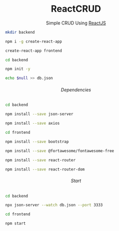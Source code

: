 <h1 align="center">ReactCRUD</h1>

<p align="center">Simple CRUD Using <a href="https://pt-br.reactjs.org">ReactJS</a></p>

```bash
    mkdir backend
```

```bash
    npm i -g create-react-app

    create-react-app frontend
```

```bash
    cd backend
```

```bash
    npm init -y

    echo $null >> db.json
```

<h6 align="center">Dependencies</h6>

```bash
    cd backend
```

```bash
    npm install --save json-server

    npm install --save axios
```

```bash
    cd frontend
```

```bash
    npm install --save bootstrap

    npm install --save @fortawesome/fontawesome-free

    npm install --save react-router

    npm install --save react-router-dom
```

<h6 align="center">Start</h6>

```bash
    cd backend

    npx json-server --watch db.json --port 3333
```

```bash
    cd frontend

    npm start
```